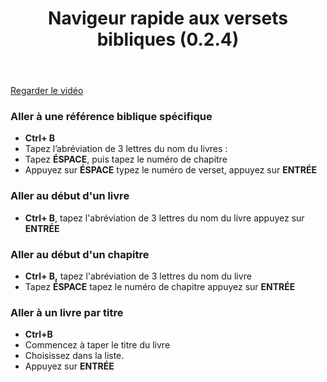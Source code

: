 ﻿---
title: Navigeur rapide aux versets bibliques (0.2.4)
---
[Regarder le vidéo](https://vimeopro.com/lingtransoft/paratext9fr/video/449749686)

### Aller à une référence biblique spécifique

-   **Ctrl+ B**
-   Tapez l’abréviation de 3 lettres du nom du livres :
-   Tapez **ÉSPACE**, puis tapez le numéro de chapitre
-   Appuyez sur **ÉSPACE** typez le numéro de verset, appuyez sur  **ENTRÉE**

### Aller au début d'un livre

-   **Ctrl+ B**, tapez l'abréviation de 3 lettres du nom du livre appuyez sur **ENTRÉE**

### Aller au début d'un chapitre

-   **Ctrl+ B,** tapez l'abréviation de 3 lettres du nom du livre
-   Tapez **ÉSPACE** tapez le numéro de chapitre appuyez sur **ENTRÉE**

### Aller à un livre par titre

-   **Ctrl+B**
-   Commencez à taper le titre du livre
-   Choisissez dans la liste.
-   Appuyez sur **ENTRÉE**
